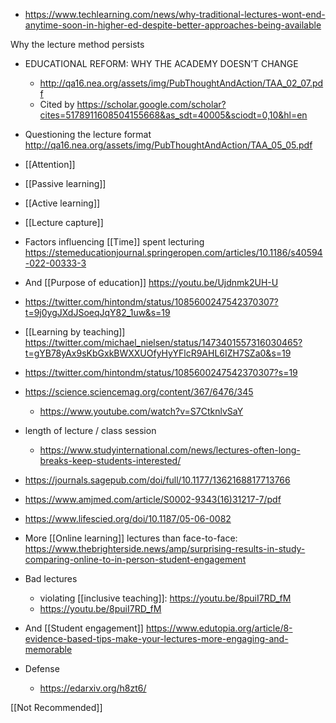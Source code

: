 - https://www.techlearning.com/news/why-traditional-lectures-wont-end-anytime-soon-in-higher-ed-despite-better-approaches-being-available

Why the lecture method persists

- EDUCATIONAL REFORM: WHY THE ACADEMY DOESN’T CHANGE
	-  http://qa16.nea.org/assets/img/PubThoughtAndAction/TAA_02_07.pdf
	-  Cited by https://scholar.google.com/scholar?cites=5178911608504155668&as_sdt=40005&sciodt=0,10&hl=en
- Questioning the lecture format http://qa16.nea.org/assets/img/PubThoughtAndAction/TAA_05_05.pdf

- [[Attention]]
- [[Passive learning]]
- [[Active learning]]
- [[Lecture capture]]

- Factors influencing [[Time]] spent lecturing https://stemeducationjournal.springeropen.com/articles/10.1186/s40594-022-00333-3

- And [[Purpose of education]] https://youtu.be/Ujdnmk2UH-U

- https://twitter.com/hintondm/status/1085600247542370307?t=9j0ygJXdJSoeqJqY82_1uw&s=19

- [[Learning by teaching]] https://twitter.com/michael_nielsen/status/1473401557316030465?t=gYB78yAx9sKbGxkBWXXUOfyHyYFlcR9AHL6IZH7SZa0&s=19

- https://twitter.com/hintondm/status/1085600247542370307?s=19
- https://science.sciencemag.org/content/367/6476/345
	-  https://www.youtube.com/watch?v=S7CtknlvSaY
- length of lecture / class session
	-  https://www.studyinternational.com/news/lectures-often-long-breaks-keep-students-interested/
- https://journals.sagepub.com/doi/full/10.1177/1362168817713766
- https://www.amjmed.com/article/S0002-9343(16)31217-7/pdf

- https://www.lifescied.org/doi/10.1187/05-06-0082

- More [[Online learning]] lectures than face-to-face: https://www.thebrighterside.news/amp/surprising-results-in-study-comparing-online-to-in-person-student-engagement

- Bad lectures
	-  violating [[inclusive teaching]]: https://youtu.be/8puiI7RD_fM
	-  https://youtu.be/8puiI7RD_fM

- And [[Student engagement]] https://www.edutopia.org/article/8-evidence-based-tips-make-your-lectures-more-engaging-and-memorable

- Defense
	-  https://edarxiv.org/h8zt6/

[[Not Recommended]]
